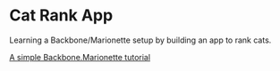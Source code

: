 # Cat Rank App

Learning a Backbone/Marionette setup by building an app to rank cats.

[A simple Backbone.Marionette tutorial](http://davidsulc.com/blog/2012/04/15/a-simple-backbone-marionette-tutorial/)